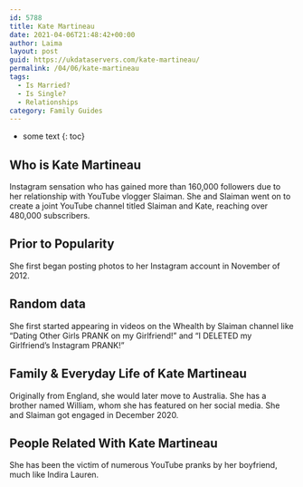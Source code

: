 ```yaml
---
id: 5788
title: Kate Martineau
date: 2021-04-06T21:48:42+00:00
author: Laima
layout: post
guid: https://ukdataservers.com/kate-martineau/
permalink: /04/06/kate-martineau
tags:
  - Is Married?
  - Is Single?
  - Relationships
category: Family Guides
---
```


* some text
{: toc}


## Who is Kate Martineau
                  
                  
                  
Instagram sensation who has gained more than 160,000 followers due to her relationship with YouTube vlogger Slaiman. She and Slaiman went on to create a joint YouTube channel titled Slaiman and Kate, reaching over 480,000 subscribers.
                  
              
            
              
            
                
                
                
## Prior to Popularity
                  
                  
                  
She first began posting photos to her Instagram account in November of 2012.
                  
              
            
              
            
                
                
                
## Random data
                  
                  
                  
She first started appearing in videos on the Whealth by Slaiman channel like &#8220;Dating Other Girls PRANK on my Girlfriend!&#8221; and &#8220;I DELETED my Girlfriend&#8217;s Instagram PRANK!&#8221;
                  
              
            
              
            
                
                
                
## Family & Everyday Life of Kate Martineau
                  
                  
                  
Originally from England, she would later move to Australia. She has a brother named William, whom she has featured on her social media. She and Slaiman got engaged in December 2020. 
                  
              
            
              
            
                
                
                
## People Related With Kate Martineau
                  
                  
                  
She has been the victim of numerous YouTube pranks by her boyfriend, much like Indira Lauren.
                  
              
            
              
            
                
              
            
              
              
            
            
              
            
          
          
          